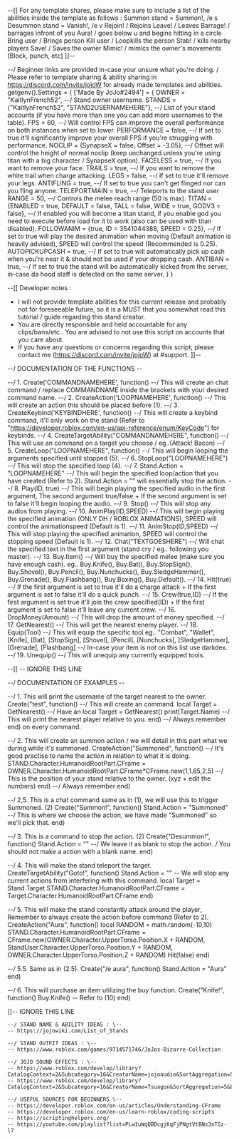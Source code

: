 --[[ For any template shares, please make sure to include a list of the abilities inside the template as follows :
    Summon stand = Summon!, /e s
    Desummon stand = Vanish!, /e v
    Rejoin! / Rejoins
    Leave! / Leaves
    Barrage! / barrages infront of you
    Aura! / goes below u and begins hitting in a circle
    Bring user / Brings person
    Kill user / Loopkills the person
    Stab! / kills nearby players
    Save! / Saves the owner
    Mimic! / mimics the owner's movements [Block, punch, etc]
]]--

--/ Beginner links are provided in-case your unsure what you're doing. / Please refer to template sharing & ability sharing in https://discord.com/invite/jojoW for already made templates and abilities.
getgenv().Settings = {
    ['Made By JoJo#2494'] = {
        OWNER = "KaitlynFrench52", --/ Stand owner username.
        STANDS = {"KaitlynFrench52", "STAND2USERNAMEHERE"}, --/ List of your stand accounts (if you have more than one you can add more usernames to the table).
        FPS = 60, --/ Will control FPS can improve the overall performance on both instances when set to lower.
        PERFORMANCE = false, --/ If set to true it'll significantly improve your overall FPS if you're struggling with performance.
        NOCLIP = {SynapseX = false, Offset = -3.05}, --/ Offset will control the height of normal noclip (keep unchanged unless you're using titan with a big character / SynapseX option).
        FACELESS = true, --/ If you want to remove your face.
        TRAILS = true, --/ If you want to remove the white trail when charge attacking.
        LEGS = false, --/ If set to true it'll remove your legs.
        ANTIFLING = true, --/ If set to true you can't get flinged nor can you fling anyone.
        TELEPORTMAIN = true, --/ Teleports to the stand user
        RANGE = 50, --/ Controls the melee reach range (50 is max).
        TITAN = {ENABLED = true, DEFAULT = false, TALL = false, WIDE = true, GODV3 = false}, --/ If enabled you will become a titan stand, if you enable god you need to execute before load for it to work (also can be used with titan disabled).
        FOLLOWANIM = {true, ID = 3541044388, SPEED = 0.25}, --/ If set to true will play the desired animation when moving (Default animation is heavily advised), SPEED will control the speed (Recommended is 0.25).
        AUTOPICKUPCASH = true, --/ If set to true will automatically pick up cash when you're near it & should not be used if your dropping cash.
        ANTIBAN = true, --/ If set to true the stand will be automatically kicked from the server, in-case da hood staff is detected on the same server.
    }
}

--[[
Developer notes : 
- I will not provide template abilities for this current release and probably not for foreseeable future, so it is a MUST that you somewhat read this tutorial / guide regarding this stand creator.
- You are directly responsible and held accountable for any clips/bans/etc.. You are advised to not use this script on accounts that you care about.
- If you have any questions or concerns regarding this script, please contact me (https://discord.com/invite/jojoW) at #support.
]]--

--/ DOCUMENTATION OF THE FUNCTIONS \--

--/ 1. Create('COMMANDNAMEHERE', function() --/ This will create an chat command / replace COMMANDNAME inside the brackets with your desired command name.
--/ 2. CreateAction('LOOPNAMEHERE', function() --/ This will create an action this should be placed before (1).
--/ 3. CreateKeybind('KEYBINDHERE', function() --/ This will create a keybind command, it'll only work on the stand (Refer to "https://developer.roblox.com/en-us/api-reference/enum/KeyCode") for keybinds.
--/ 4. CreateTargetAbility("COMMANDNAMEHERE", function() --/ This will use an command on a target you choose / eg..(Attack! Bacon)
--/ 5. CreateLoop("LOOPNAMEHERE", function() --/  This will begin looping the arguments specified until stopped (5).
--/ 6. StopLoop("LOOPNAMEHERE") --/ This will stop the specified loop (4).
--/ 7. Stand.Action = "LOOPNAMEHERE" --/ This will begin the specified loop/action that you have created (Refer to 2). Stand.Action = "" will essentially stop the action.
--/ 8. Play(ID, true) --/ This will begin playing the specified audio in the first argument, The second argument true/false + If the second argument is set to false it'll begin looping the audio.
--/ 9. Stop() --/ This will stop any audios from playing.
--/ 10. AnimPlay(ID,SPEED) --/ This will begin playing the specified animation (ONLY DH / ROBLOX ANIMATIONS), SPEED will control the animationspeed (Default is 1).
--/ 11. AnimStop(ID,SPEED) --/ This will stop playing the specified animation, SPEED will control the stopping speed (Default is 1).
--/ 12. Chat("TEXTGOESHERE") --/ Will chat the specified text in the first argument (stand cry / eg.. following you master).
--/ 13. Buy.Item() --/ Will buy the specified melee (make sure you have enough cash). eg.. Buy.Knife(), Buy.Bat(), Buy.StopSign(), Buy.Shovel(), Buy.Pencil(), Buy.Nunchucks(), Buy.SledgeHammer(), Buy.Grenade(), Buy.Flashbang(), Buy.Boxing(), Buy.Default().
--/ 14. Hit(true) --/ If the first argument is set to true it'll do a charge attack + If the first argument is set to false it'll do a quick punch.
--/ 15. Crew(true,ID) --/ If the first argument is set true it'll join the crew specified(ID) + If the first argument is set to false it'll leave any current crew.
--/ 16. DropMoney(Amount) --/ This will drop the amount of money specified.
--/ 17. GetNearest() --/ This will get the nearest enemy player.
--/ 18. Equip(Tool) --/ This will equip the specific tool eg.. "Combat", "Wallet", [Knife], [Bat], [StopSign], [Shovel], [Pencil], [Nunchucks], [SledgeHammer], [Grenade], [Flashbang] --/ In-case your item is not on this list use darkdex.
--/ 19. Unequip() --/ This will unequip any currently equipped tools.

--[[ -- IGNORE THIS LINE

--/ DOCUMENTATION OF EXAMPLES \--  

--/ 1. This will print the username of the target nearest to the owner.
Create("test", function()  --/ This will create an command.
    local Target = GetNearest() --/ Have an local Target = GetNearest() 
    print(Target.Name) --/ This will print the nearest player relative to you.
end) --/ Always remember end) on every command.

--/ 2. This will create an summon action / we will detail in this part what we during while it's summoned.
CreateAction("Summoned", function() --/ It's good practise to name the action in relation to what it is doing.
    STAND.Character.HumanoidRootPart.CFrame = OWNER.Character.HumanoidRootPart.CFrame*CFrame.new(1,1.85,2.5) --/ This is the position of your stand relative to the owner. (xyz + edit the numbers) 
end) --/ Always remember end)

--/ 2,5. This is a chat command same as in (1), we will use this to trigger Summoned. (2)
Create("Summon!", function()
    Stand.Action = "Summoned" --/ This is where we choose the action, we have made "Summoned" so we'll pick that.
end)

--/ 3. This is a command to stop the action. (2)
Create("Desummon!", function()
    Stand.Action = "" --/ We leave it as blank to stop the action. / You should not make a action with a blank name.
end)

--/ 4. This will make the stand teleport the target.
CreateTargetAbility("Goto!", function() 
    Stand.Action = ""  -- We will stop any current actions from interfering with this command.
    local Target = Stand.Target
    STAND.Character.HumanoidRootPart.CFrame = Target.Character.HumanoidRootPart.CFrame
end)

--/ 5. This will make the stand constantly attack around the player, Remember to always create the action before command (Refer to 2).
CreateAction("Aura", function() 
    local RANDOM = math.random(-10,10)
    STAND.Character.HumanoidRootPart.CFrame = CFrame.new(OWNER.Character.UpperTorso.Position.X + RANDOM, StandUser.Character.UpperTorso.Position.Y + RANDOM, OWNER.Character.UpperTorso.Position.Z + RANDOM)
    Hit(false)
end)  

--/ 5.5. Same as in (2.5).
Create("/e aura", function()
Stand.Action = "Aura"
end)

--/ 6. This will purchase an item utilizing the buy function.
Create("Knife!", function()
Buy.Knife() -- Refer to (10)
end)

]]-- IGNORE THIS LINE

```
--/ STAND NAME & ABILITY IDEAS : \--
-- https://jojowiki.com/List_of_Stands

--/ STAND OUTFIT IDEAS : \--
-- https://www.roblox.com/games/9714571746/JoJos-Bizarre-Collection 

--/ JOJO SOUND EFFECTS : \--
-- https://www.roblox.com/develop/library?CatalogContext=2&Subcategory=16&CreatorName=jojoaudio&SortAggregation=5&LegendExpanded=true&Category=9
-- https://www.roblox.com/develop/library?CatalogContext=2&Subcategory=16&CreatorName=Tsuagon&SortAggregation=5&LegendExpanded=true&Category=9

--/ USEFUL SOURCES FOR BEGINNERS \--
-- https://developer.roblox.com/en-us/articles/Understanding-CFrame
-- https://developer.roblox.com/en-us/learn-roblox/coding-scripts
-- https://scriptinghelpers.org/
-- https://youtube.com/playlist?list=PLw1uWqQBDcgjKqFjPNgtVtBNx3xTGz-l7
```
